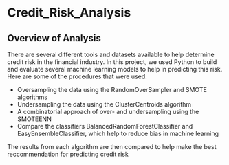 # Credit_Risk_Analysis

## Overview of Analysis
There are several different tools and datasets available to help determine credit risk in the financial industry.  In this project, we used Python to build and evaluate several machine learning models to help in predicting this risk.  Here are some of the procedures that were used:
* Oversampling the data using the RandomOverSampler and SMOTE algorithms
* Undersampling the data using the ClusterCentroids algorithm
* A combinatorial approach of over- and undersampling using the SMOTEENN
* Compare the classifiers BalancedRandomForestClassifier and EasyEnsembleClassifier, which help to reduce bias in machine learning

The results from each algorithm are then compared to help make the best reccommendation for predicting credit risk
